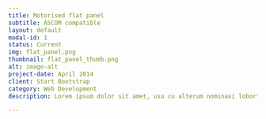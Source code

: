 ```yaml
---
title: Motorised flat panel
subtitle: ASCOM compatible
layout: default
modal-id: 1
status: Current
img: flat_panel.png
thumbnail: flat_panel_thumb.png
alt: image-alt
project-date: April 2014
client: Start Bootstrap
category: Web Development
description: Lorem ipsum dolor sit amet, usu cu alterum nominavi lobortis. At duo novum diceret. Tantas apeirian vix et, usu sanctus postulant inciderint ut, populo diceret necessitatibus in vim. Cu eum dicam feugiat noluisse.

---
```


